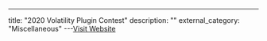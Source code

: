 ---
title: "2020 Volatility Plugin Contest"
description: ""
external_category: "Miscellaneous"
---[Visit Website](https://volatility-labs.blogspot.com/2020/11/the-2020-volatility-plugin-contest-results.html)

